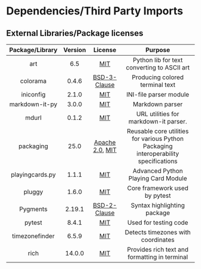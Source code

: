 # Dependencies/Third Party Imports

## External Libraries/Package licenses

| **Package/Library** | **Version** |                                             **License**                                              |                                     **Purpose**                                      |
| :-----------------: | :---------: | :--------------------------------------------------------------------------------------------------: | :----------------------------------------------------------------------------------: |
|         art         |     6.5     |                              [MIT](https://opensource.org/license/MIT)                               |                     Python lib for text converting to ASCII art                      |
|      colorama       |    0.4.6    |                     [BSD-3-Clause](https://opensource.org/license/BSD-3-Clause)                      |                           Producing colored terminal text                            |
|      iniconfig      |    2.1.0    |                              [MIT](https://opensource.org/license/MIT)                               |                                INI-file parser module                                |
|   markdown-it-py    |    3.0.0    |                              [MIT](https://opensource.org/license/MIT)                               |                                   Markdown parser                                    |
|        mdurl        |    0.1.2    |                              [MIT](https://opensource.org/license/MIT)                               |                        URL utilities for markdown-it parser.                         |
|      packaging      |    25.0     | [Apache 2.0](https://www.apache.org/licenses/LICENSE-2.0), [MIT](https://opensource.org/license/MIT) | Reusable core utilities for various Python Packaging interoperability specifications |
|   playingcards.py   |    1.1.1    |                              [MIT](https://opensource.org/license/MIT)                               |                         Advanced Python Playing Card Module                          |
|       pluggy        |    1.6.0    |                              [MIT](https://opensource.org/license/MIT)                               |                            Core framework used by pytest                             |
|      Pygments       |   2.19.1    |                     [BSD-2-Clause](https://opensource.org/license/BSD-2-Clause)                      |                             Syntax highlighting package                              |
|       pytest        |    8.4.1    |                              [MIT](https://opensource.org/license/MIT)                               |                                Used for testing code                                 |
|   timezonefinder    |    6.5.9    |                              [MIT](https://opensource.org/license/MIT)                               |                          Detects timezones with coordinates                          |
|        rich         |   14.0.0    |                              [MIT](https://opensource.org/license/MIT)                               |                    Provides rich text and formatting in terminal                     |
